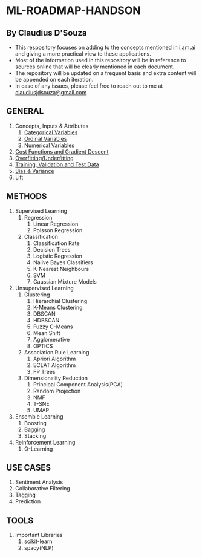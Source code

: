 # ML-ROADMAP-HANDSON
## By Claudius D'Souza

- This respository focuses on adding to the concepts mentioned in [i.am.ai](https://i.am.ai/roadmap/#machine-learning-roadmap) and giving a more practical view to these applications.
- Most of the information used in this repository will be in reference to sources online that will be clearly mentioned in each document.
- The repository will be updated on a frequent basis and extra content will be appended on each iteration.
- In case of any issues, please feel free to reach out to me at claudiusjdsouza@gmail.com


## GENERAL

1. Concepts, Inputs & Attributes
   1. [Categorical Variables](/content-files/1.1.1.ipynb)
   2. [Ordinal Variables](/content-files/1.1.2.ipynb)
   3. [Numerical Variables](/content-files/1.1.3.ipynb)
2. [Cost Functions and Gradient Descent](/content-files/1.2.ipynb)
3. [Overfitting/Underfitting](/content-files/1.3.ipynb)
4. [Training, Validation and Test Data](/content-files/1.4.ipynb)
5. [Bias & Variance](/content-files/1.5.ipynb)
6. [Lift](/content-files/1.6.ipynb)

## METHODS

1. Supervised Learning
   1. Regression
      1. Linear Regression
      2. Poisson Regression
   2. Classification
      1. Classification Rate
      2. Decision Trees
      3. Logistic Regression
      4. Naiive Bayes Classifiers
      5. K-Nearest Neighbours
      6. SVM
      7. Gaussian Mixture Models
2. Unsupervised Learning
   1. Clustering
      1. Hierarchial Clustering
      2. K-Means Clustering
      3. DBSCAN
      4. HDBSCAN
      5. Fuzzy C-Means
      6. Mean Shift
      7. Agglomerative
      8. OPTICS
   2. Association Rule Learning
      1. Apriori Algorithm
      2. ECLAT Algorithm
      3. FP Trees
   3. Dimensionality Reduction
      1. Principal Component Analysis(PCA)
      2. Random Projection
      3. NMF
      4. T-SNE
      5. UMAP
3. Ensemble Learning
   1. Boosting
   2. Bagging
   3. Stacking
4. Reinforcement Learning
   1. Q-Learning

## USE CASES

1. Sentiment Analysis
2. Collaborative Filtering
3. Tagging
4. Prediction

## TOOLS

1. Important Libraries
   1. scikit-learn
   2. spacy(NLP)
